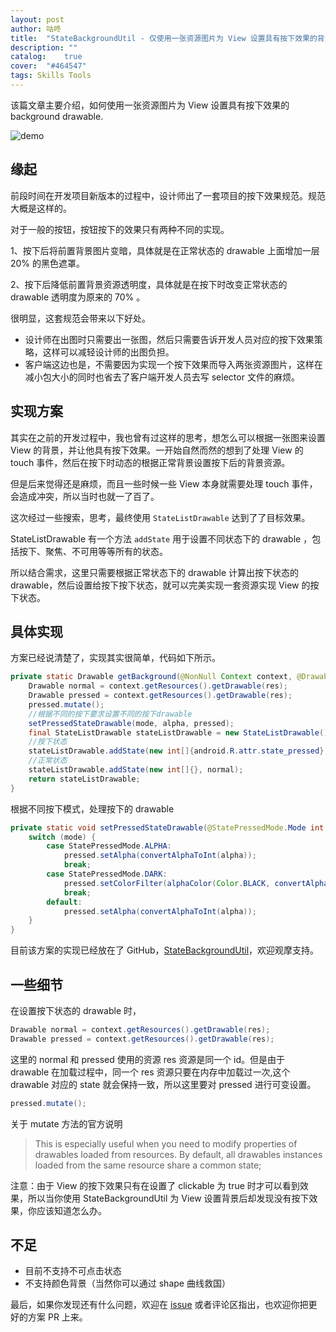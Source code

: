 ```yaml
---
layout: post
author: 咕咚
title:  "StateBackgroundUtil - 仅使用一张资源图片为 View 设置具有按下效果的背景"
description: ""
catalog:    true
cover:  "#464547"
tags: Skills Tools 
---
```


该篇文章主要介绍，如何使用一张资源图片为 View 设置具有按下效果的 background drawable.


![demo](http://7xr9gx.com1.z0.glb.clouddn.com/statebackground.gif)


## 缘起

前段时间在开发项目新版本的过程中，设计师出了一套项目的按下效果规范。规范大概是这样的。

对于一般的按钮，按钮按下的效果只有两种不同的实现。

1、按下后将前置背景图片变暗，具体就是在正常状态的 drawable 上面增加一层 20% 的黑色遮罩。

2、按下后降低前置背景资源透明度，具体就是在按下时改变正常状态的 drawable 透明度为原来的 70% 。

很明显，这套规范会带来以下好处。

* 设计师在出图时只需要出一张图，然后只需要告诉开发人员对应的按下效果策略，这样可以减轻设计师的出图负担。
* 客户端这边也是，不需要因为实现一个按下效果而导入两张资源图片，这样在减小包大小的同时也省去了客户端开发人员去写 selector 文件的麻烦。  

## 实现方案

其实在之前的开发过程中，我也曾有过这样的思考，想怎么可以根据一张图来设置 View 的背景，并让他具有按下效果。一开始自然而然的想到了处理 View 的 touch 事件，然后在按下时动态的根据正常背景设置按下后的背景资源。

但是后来觉得还是麻烦，而且一些时候一些 View 本身就需要处理 touch 事件，会造成冲突，所以当时也就一了百了。

这次经过一些搜索，思考，最终使用 `StateListDrawable` 达到了了目标效果。

StateListDrawable 有一个方法 `addState` 用于设置不同状态下的 drawable ，包括按下、聚焦、不可用等等所有的状态。

所以结合需求，这里只需要根据正常状态下的 drawable 计算出按下状态的 drawable，然后设置给按下按下状态，就可以完美实现一套资源实现 View 的按下状态。   

## 具体实现

方案已经说清楚了，实现其实很简单，代码如下所示。

```java
private static Drawable getBackground(@NonNull Context context, @DrawableRes int res, @StatePressedMode.Mode int mode, @FloatRange(from = 0.0f, to = 1.0f) float alpha) {
    Drawable normal = context.getResources().getDrawable(res);
    Drawable pressed = context.getResources().getDrawable(res);
    pressed.mutate();
    //根据不同的按下要求设置不同的按下drawable
    setPressedStateDrawable(mode, alpha, pressed);
    final StateListDrawable stateListDrawable = new StateListDrawable();
    //按下状态
    stateListDrawable.addState(new int[]{android.R.attr.state_pressed}, pressed);
    //正常状态
    stateListDrawable.addState(new int[]{}, normal);
    return stateListDrawable;
}
```

根据不同按下模式，处理按下的 drawable

```java
private static void setPressedStateDrawable(@StatePressedMode.Mode int mode, @FloatRange(from = 0.0f, to = 1.0f) float alpha, @NonNull Drawable pressed) {
    switch (mode) {
        case StatePressedMode.ALPHA:
            pressed.setAlpha(convertAlphaToInt(alpha));
            break;
        case StatePressedMode.DARK:
            pressed.setColorFilter(alphaColor(Color.BLACK, convertAlphaToInt(alpha)), PorterDuff.Mode.SRC_ATOP);
            break;
        default:
            pressed.setAlpha(convertAlphaToInt(alpha));
    }
}
```

目前该方案的实现已经放在了 GitHub，[StateBackgroundUtil](https://github.com/maoruibin/StateBackgroundUtil)，欢迎观摩支持。

## 一些细节
在设置按下状态的 drawable 时，

```java
Drawable normal = context.getResources().getDrawable(res);
Drawable pressed = context.getResources().getDrawable(res);
```

这里的 normal 和 pressed 使用的资源 res 资源是同一个 id。但是由于 drawable 在加载过程中，同一个 res 资源只要在内存中加载过一次,这个 drawable 对应的 state 就会保持一致，所以这里要对 pressed 进行可变设置。

```java
pressed.mutate();
```

关于 mutate 方法的官方说明

> This is especially useful when you need to modify properties of drawables loaded from resources. By default, all drawables instances loaded from the same resource share a common state;


注意：由于 View 的按下效果只有在设置了 clickable 为 true 时才可以看到效果，所以当你使用 StateBackgroundUtil 为 View 设置背景后却发现没有按下效果，你应该知道怎么办。

## 不足
* 目前不支持不可点击状态
* 不支持颜色背景（当然你可以通过 shape 曲线救国）

最后，如果你发现还有什么问题，欢迎在 [issue](https://github.com/maoruibin/StateBackgroundUtil/issues) 或者评论区指出，也欢迎你把更好的方案 PR 上来。

